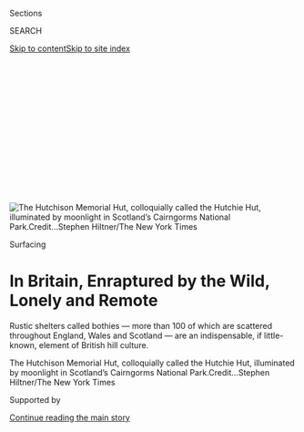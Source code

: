 <div id="app">

<div>

<div>

<div>

<div class="NYTAppHideMasthead css-ikk3s8 e1suatyy0">

<div class="section css-133zg39 e1suatyy2">

<div class="css-eph4ug er09x8g0">

<div class="css-6n7j50">

</div>

<span class="css-1dv1kvn">Sections</span>

<div class="css-10488qs">

<span class="css-1dv1kvn">SEARCH</span>

</div>

[Skip to content](#site-content)[Skip to site
index](#site-index)

</div>

<div class="css-10698na e1huz5gh0">

</div>

</div>

</div>

</div>

<div data-aria-hidden="false">

<div id="site-content" data-role="main">

<div>

<div class="css-1aor85t" style="opacity:0.000000001;z-index:-1;visibility:hidden">

<div class="css-1hqnpie">

<div class="css-epjblv">

<span class="css-17xtcya">[Travel](/section/travel)</span><span class="css-x15j1o">|</span><span class="css-fwqvlz">In
Britain, Enraptured by the Wild, Lonely and
Remote</span>

</div>

<div class="css-k008qs">

<div class="css-1iwv8en">

<span class="css-18z7m18"></span>

<div>

</div>

</div>

<span class="css-1n6z4y">https://nyti.ms/2RY4vOt</span>

<div class="css-1705lsu">

<div class="css-4xjgmj">

<div class="css-4skfbu" data-role="toolbar" data-aria-label="Social Media Share buttons, Save button, and Comments Panel with current comment count" data-testid="share-tools">

  - 
  - 
  - 
  - 
    
    <div class="css-6n7j50">
    
    </div>

  - 
  - 

</div>

</div>

</div>

</div>

</div>

</div>

<div class="css-11qgg8s">

</div>

<div id="fullBleedHeaderContent">

<div class="css-9fsmc8">

![<span class="css-16f3y1r e13ogyst0" data-aria-hidden="true">The
Hutchison Memorial Hut, colloquially called the Hutchie Hut, illuminated
by moonlight in Scotland’s Cairngorms National
Park.</span><span class="css-cnj6d5 e1z0qqy90" itemprop="copyrightHolder"><span class="css-1ly73wi e1tej78p0">Credit...</span><span><span>Stephen
Hiltner/The New York
Times</span></span></span>](https://static01.graylady3jvrrxbe.onion/images/2018/12/02/travel/surfacing-bothies-1/surfacing-bothies-1-articleLarge-v2.jpg?quality=75&auto=webp&disable=upscale)

</div>

<div class="css-1aqq9tq">

Surfacing

<div class="css-1vkm6nb ehdk2mb0">

# In Britain, Enraptured by the Wild, Lonely and Remote

</div>

Rustic shelters called bothies — more than 100 of which are scattered
throughout England, Wales and Scotland — are an indispensable, if
little-known, element of British hill culture.

</div>

<div class="css-nwzfg5 e1gnum310">

<span class="css-1f9pvn2 travel">The Hutchison Memorial Hut,
colloquially called the Hutchie Hut, illuminated by moonlight in
Scotland’s Cairngorms National
Park.</span><span class="css-cnj6d5 e1z0qqy90" itemprop="copyrightHolder"><span class="css-1ly73wi e1tej78p0">Credit...</span><span><span>Stephen
Hiltner/The New York Times</span></span></span>

</div>

<div id="sponsor-wrapper" class="css-1hyfx7x">

<div id="sponsor-slug" class="css-19vbshk">

Supported by

</div>

[Continue reading the main
story](#after-sponsor)

<div id="sponsor" class="ad sponsor-wrapper" style="text-align:center;height:100%;display:block">

</div>

<div id="after-sponsor">

</div>

</div>

<div class="css-1wx1auc e1gnum311">

<div class="css-18e8msd">

<div class="css-vp77d3 epjyd6m0">

<div class="css-hus3qt ey68jwv0" data-aria-hidden="true">

[![Stephen
Hiltner](https://static01.graylady3jvrrxbe.onion/images/2018/06/13/multimedia/author-stephen-hiltner/author-stephen-hiltner-thumbLarge-v2.jpg
"Stephen Hiltner")](https://www.nytimes3xbfgragh.onion/by/stephen-hiltner)

</div>

<div class="css-1baulvz">

By [<span class="css-1baulvz last-byline" itemprop="name">Stephen
Hiltner</span>](https://www.nytimes3xbfgragh.onion/by/stephen-hiltner)

</div>

</div>

  - Jan. 21,
    2019

  - 
    
    <div class="css-4xjgmj">
    
    <div class="css-d8bdto" data-role="toolbar" data-aria-label="Social Media Share buttons, Save button, and Comments Panel with current comment count" data-testid="share-tools">
    
      - 
      - 
      - 
      - 
        
        <div class="css-6n7j50">
        
        </div>
    
      - 
      - 
    
    </div>
    
    </div>

</div>

</div>

</div>

<div class="section meteredContent css-1r7ky0e" name="articleBody" itemprop="articleBody">

<div class="css-1fanzo5 StoryBodyCompanionColumn">

<div class="css-53u6y8">

By the time the tiny hut came into view, nestled high in a corrie in
Scotland’s 1,748-square-mile Cairngorms National Park, I’d trekked for
nearly nine miles, three of which, regrettably, I’d had to navigate
after nightfall. The hike, through a broad valley in the Eastern
Highlands called Glen Derry, carried me past groves of Scots pines and
over a series of streams, some of which, lined with slick
steppingstones, made for precarious crossings. All the while, two rows
of smooth, eroded mountain peaks enclosed me in an amphitheater of muted
colors: hazel-hued heather, golden grasses. Though much of my walk was
solitary, the flickering glow in the hut’s main window, I knew, meant
I’d have some company for the night and the warmth of a fire to greet
me.

My overnight home, the Hutchison Memorial Hut, colloquially called the
Hutchie Hut, which I visited in late October, is one of more than 100
rustic shelters scattered throughout England, Wales and Scotland that
are frequented by a motley assortment of outdoor adventurers. Left
unlocked, free to use and with most offering little more than a roof,
four walls and perhaps a small wood-burning stove, the buildings, called
bothies (rhymes with “frothy”), are an indispensable — if for many years
underground — element of British hill culture.

</div>

</div>

![<span class="css-16f3y1r e13ogyst0">Step inside the beloved Hutchie
Hut, a bothy nestled high in Cairngorms National Park in
Scotland.</span>](https://static01.graylady3jvrrxbe.onion/images/2019/01/05/autossell/DSC_4409-1/DSC_4409-1-superJumbo.jpg)

<div class="css-1fanzo5 StoryBodyCompanionColumn">

<div class="css-53u6y8">

A vast majority of bothies are repurposed structures — crofters’ homes,
shepherds’ huts, mining outbuildings — that have been salvaged from
various states of disrepair by the [Mountain Bothies
Association](https://www.mountainbothies.org.uk/), a charitable
organization founded in 1965 whose aim is “to maintain simple shelters
in remote country for the use and benefit of all who love wild and
lonely places.” Some, like Warnscale Head in England’s Lake District,
date to the 1700s. Collectively, since they came into recreational use
in the 1930s as weekend getaways (sometimes used clandestinely) for
working-class laborers, bothies have given rise to a unique culture that
values communal respect for fellow visitors, for the bothies themselves
and for the land on which they’re situated.

</div>

</div>

<div class="css-1fanzo5 StoryBodyCompanionColumn">

<div class="css-53u6y8">

But bothy culture, some longtime proponents fear, is imperiled by a
generation unaccustomed to shrewdly guarded secrets. Map coordinates for
the often hard-to-find dwellings, once dispersed only among hiking
insiders, are now available openly on the internet. Popular hashtags
have helped create something of a buzz on Instagram, where bothies are
sometimes presented, misguidedly, as an alternative to Airbnb rentals.
(The[bothy code](https://www.mountainbothies.org.uk/bothies/bothy-code/)
unequivocally prohibits the use of bothies for commercial purposes, and
discourages their use by large groups.) A hugely popular and
impressively researched guide, [“The Scottish Bothy
Bible,”](https://thescottishbothybible.com/product/the-scottish-bothy-bible/)
published in 2017, lines shelves in stores throughout the U.K., the
first of many bothy guides to achieve a kind of mainstream success. It,
too, has increased foot traffic.

</div>

</div>

<div class="css-79elbk" data-testid="photoviewer-wrapper">

<div class="css-z3e15g" data-testid="photoviewer-wrapper-hidden">

</div>

<div class="css-1a48zt4 ehw59r15" data-testid="photoviewer-children">

![<span class="css-16f3y1r e13ogyst0" data-aria-hidden="true">Warnscale
Head, a bothy near Buttermere in England’s Lake District, was built in
the 1750s for a local slate mine. At a distance, its form is visible
only by the glint of light on its slate
roof.</span><span class="css-cnj6d5 e1z0qqy90" itemprop="copyrightHolder"><span class="css-1ly73wi e1tej78p0">Credit...</span><span>Stephen
Hiltner/The New York
Times</span></span>](https://static01.graylady3jvrrxbe.onion/images/2018/12/05/arts/00surfacing-bothies9/merlin_147770925_bc58dade-6116-4ad2-8a84-bf452a399b94-articleLarge.jpg?quality=75&auto=webp&disable=upscale)

</div>

</div>

<div class="css-79elbk" data-testid="photoviewer-wrapper">

<div class="css-z3e15g" data-testid="photoviewer-wrapper-hidden">

</div>

<div class="css-1a48zt4 ehw59r15" data-testid="photoviewer-children">

<div class="css-1xdhyk6 erfvjey0">

<span class="css-1ly73wi e1tej78p0">Image</span>

<div class="css-zjzyr8">

<div data-testid="lazyimage-container" style="height:257.77777777777777px">

</div>

</div>

</div>

<span class="css-16f3y1r e13ogyst0" data-aria-hidden="true">Warnscale
Head at night. Since bothies are often built with local stones, they’re
easily camouflaged in their surrounding
landscapes.</span><span class="css-cnj6d5 e1z0qqy90" itemprop="copyrightHolder"><span class="css-1ly73wi e1tej78p0">Credit...</span><span>Stephen
Hiltner/The New York Times</span></span>

</div>

</div>

<div class="css-1fanzo5 StoryBodyCompanionColumn">

<div class="css-53u6y8">

Bothies, I should mention at the outset, are not for everyone. Over the
course of two weeks, while hiking some 200 miles and visiting 20 of them
(12 of which I slept overnight in), I battled sopping boots, squally
winds, dispiriting cold, blinding rain and seemingly impenetrable bogs
only to reach dwellings that, by most modern standards, are ill-suited
for human occupancy. The interiors are often dark and dank, with cold
stone floors that double as stiff sleeping platforms. With few
exceptions, toilets consist of the great outdoors, along with a small
spade and posted instructions to deposit one’s waste a considerate
distance from the building. More than once I awoke to the sound of mice
skittering near my head.

</div>

</div>

<div class="css-1fanzo5 StoryBodyCompanionColumn">

<div class="css-53u6y8">

But to me and many others, the discomforts are a barely distinguishable
blip — and, dare I say, often an ascetic pleasure — in an otherwise
rapturous experience. Bothies are a portal. In all their understated
glory, bothies allow for prolonged access to Britain’s rugged,
restorative and majestical hidden corners, places that might otherwise
prove unforgiving or impractical as day-hike destinations for the casual
explorer.

</div>

</div>

<div class="css-79elbk" data-testid="photoviewer-wrapper">

<div class="css-z3e15g" data-testid="photoviewer-wrapper-hidden">

</div>

<div class="css-1a48zt4 ehw59r15" data-testid="photoviewer-children">

<div class="css-1xdhyk6 erfvjey0">

<span class="css-1ly73wi e1tej78p0">Image</span>

<div class="css-zjzyr8">

<div data-testid="lazyimage-container" style="height:257.77777777777777px">

</div>

</div>

</div>

<span class="css-16f3y1r e13ogyst0" data-aria-hidden="true">The path to
Ruigh Aiteachain, a bothy in the Eastern
Highlands.</span><span class="css-cnj6d5 e1z0qqy90" itemprop="copyrightHolder"><span class="css-1ly73wi e1tej78p0">Credit...</span><span>Stephen
Hiltner/The New York Times</span></span>

</div>

</div>

<div class="css-1fanzo5 StoryBodyCompanionColumn">

<div class="css-53u6y8">

When, cold and exhausted, I finally crossed the threshold of the Hutchie
Hut, I was greeted by three strangers: Tom and Lee, two undergraduate
students at the University of St. Andrews who were perched on the tiny
room’s tiny sleeping platform; and Yakub, a fellow journalist from
Manchester who’d made a pallet for himself on the floor. Seeing that
their fuel was low, I offered up my bundle of firewood and my small bag
of coal, then unfolded my sleeping bag on the floor and gratefully
accepted a swig of Tom’s whiskey. Within minutes, buoyed by tales of our
sundry mishaps on the way up the mountain, the four of us were strangers
no more.

Such encounters were common on my trip, during which I crossed paths
with a few dozen fellow adventurers: climbers, environmentalists,
families, solitary hikers, groups of friends, young and old. Some were
drawn by the promise of nighttime carousing, others by a deep connection
to the land. Lynn Munro, who I met at Coiremor and Magoo’s, two adjacent
bothies in the northern Highlands, called the surrounding area her
“favorite square kilometer in the whole world.” With two friends, Tom
and Francis, she’d ventured out for a restorative trip to a place she’s
visited on and off for her entire life. I fell asleep that night to the
sound of the trio singing harmonies beside the
fire.

</div>

</div>

<div class="css-79elbk" data-testid="photoviewer-wrapper">

<div class="css-z3e15g" data-testid="photoviewer-wrapper-hidden">

</div>

<div class="css-1a48zt4 ehw59r15" data-testid="photoviewer-children">

<div class="css-1xdhyk6 erfvjey0">

<span class="css-1ly73wi e1tej78p0">Image</span>

<div class="css-zjzyr8">

<div data-testid="lazyimage-container" style="height:257.77777777777777px">

</div>

</div>

</div>

<span class="css-16f3y1r e13ogyst0" data-aria-hidden="true">Three
friends — Francis, Tom and Lynn — sit near a fire at Magoo’s, a bothy in
the Northern Highlands. Lynn called the surrounding area her “favorite
square kilometer in the whole
world.”</span><span class="css-cnj6d5 e1z0qqy90" itemprop="copyrightHolder"><span class="css-1ly73wi e1tej78p0">Credit...</span><span>Stephen
Hiltner/The New York Times</span></span>

</div>

</div>

<div class="css-1fanzo5 StoryBodyCompanionColumn">

<div class="css-53u6y8">

I also met a number of “Munro baggers,” climbers in search of the 282
Scottish peaks that exceed 3,000 feet, for whom certain bothies serve as
convenient base camps. After a particularly grueling hike to Ben Alder
Cottage, a remote bothy in the Central Highlands, I pushed open a
brightly painted blue door to find a couple sets of gear sitting
unaccompanied near the stove. Moments later, two chipper climbers bolted
in, both wearing shorts, despite the driving rain and near-freezing
temperatures. Thomas and Benedict, students from the University of
Edinburgh, had ventured out — by train, then bicycle — to make an
attempt at summiting Ben Alder, the 3,766-foot mountain that loomed
nearby.

</div>

</div>

<div class="css-79elbk" data-testid="photoviewer-wrapper">

<div class="css-z3e15g" data-testid="photoviewer-wrapper-hidden">

</div>

<div class="css-1a48zt4 ehw59r15" data-testid="photoviewer-children">

<div class="css-1xdhyk6 erfvjey0">

<span class="css-1ly73wi e1tej78p0">Image</span>

<div class="css-zjzyr8">

<div data-testid="lazyimage-container" style="height:257.77777777777777px">

</div>

</div>

</div>

<span class="css-16f3y1r e13ogyst0" data-aria-hidden="true">Shenavall</span><span class="css-cnj6d5 e1z0qqy90" itemprop="copyrightHolder"><span class="css-1ly73wi e1tej78p0">Credit...</span><span>Stephen
Hiltner/The New York
Times</span></span>

</div>

</div>

<div class="css-a7yk8a e73j0it0">

<div class="css-1xdhyk6 erfvjey0">

<span class="css-1ly73wi e1tej78p0">Image</span>

<div class="css-zjzyr8">

<div data-testid="lazyimage-container" style="height:386.6666666666667px">

</div>

</div>

</div>

<span class="css-16f3y1r e13ogyst0" data-aria-hidden="true">Schoolhouse</span><span class="css-cnj6d5 e1z0qqy90" itemprop="copyrightHolder"><span class="css-1ly73wi e1tej78p0">Credit...</span><span>Stephen
Hiltner/The New York
Times</span></span>

<div class="css-1xdhyk6 erfvjey0">

<span class="css-1ly73wi e1tej78p0">Image</span>

<div class="css-zjzyr8">

<div data-testid="lazyimage-container" style="height:386.6666666666667px">

</div>

</div>

</div>

<span class="css-16f3y1r e13ogyst0" data-aria-hidden="true">Suileag</span><span class="css-cnj6d5 e1z0qqy90" itemprop="copyrightHolder"><span class="css-1ly73wi e1tej78p0">Credit...</span><span>Stephen
Hiltner/The New York Times</span></span>

</div>

<div class="css-1fanzo5 StoryBodyCompanionColumn">

<div class="css-53u6y8">

At Ruigh Aiteachain, far and away the most luxurious bothy I visited, I
shared a coffee and a meal with Lyndsay Bryce, who for many years has
volunteered as the building’s caretaker. Like most of Britain’s bothies,
Ruigh Aiteachain is part of the network maintained by the Mountain
Bothies Association. (The organization has around 3,800 members. Of the
104 bothies under the its care, 83 are in Scotland, 12 are in England
and nine are in Wales.)

</div>

</div>

![<span class="css-16f3y1r e13ogyst0">Lyndsay Bryce is the caretaker for
Ruigh Aiteachain, one of the more “luxurious” bothies in
Britain.</span><span class="css-cch8ym"><span class="css-1dv1kvn">Credit</span><span class="css-cnj6d5 e1z0qqy90" itemprop="copyrightHolder"><span class="css-1ly73wi e1tej78p0">Credit...</span><span>Stephen
Hiltner/The New York
Times</span></span></span>](https://static01.graylady3jvrrxbe.onion/images/2019/01/05/autossell/DSC_2881-1/DSC_2881-1-superJumbo.jpg)

<div class="css-1fanzo5 StoryBodyCompanionColumn">

<div class="css-53u6y8">

In M.B.A. parlance, Mr. Bryce is a “maintenance organizer” and a
liaison, in a sense, between the [Glenfeshie
estate](http://www.glenfeshie.scot/Glenfeshie/Glenfeshie_Estate_Welcome.html),
which owns Ruigh Aiteachain and allows for its communal use (and has
[invested significantly in its
renovation](https://jamescarron.wordpress.com/features/the-new-ruigh-aiteachain/)),
and the M.B.A., which helps provide for its maintenance. (Each M.B.A.
bothy has at least one dedicated maintenance organizer, and most
bothies, while publicly accessible, are privately owned.) Mr. Bryce
spends several days a month at the bothy, he said, completing minor
repairs, arranging for routine maintenance and monitoring its use.

</div>

</div>

<div>

</div>

<div class="css-1fanzo5 StoryBodyCompanionColumn">

<div class="css-53u6y8">

On my trek to the Burnmouth Cottage, a far-flung bothy on the Isle of
Hoy (two separate ferries and a six-mile walk were required to reach
it), I ran into Jeff Clark, who was out for a walk with his dog, Skye.
One of only five full-time residents of Rackwick, a tiny village on the
island, Mr. Clark was the caretaker of Burnmouth from around 2000 to
2010. (Unlike most bothies, Burnmouth Cottage is owned communally, by
the local Hoy Trust; it has no affiliation with the
M.B.A.)

</div>

</div>

<div class="css-79elbk" data-testid="photoviewer-wrapper">

<div class="css-z3e15g" data-testid="photoviewer-wrapper-hidden">

</div>

<div class="css-1a48zt4 ehw59r15" data-testid="photoviewer-children">

<div class="css-1xdhyk6 erfvjey0">

<span class="css-1ly73wi e1tej78p0">Image</span>

<div class="css-zjzyr8">

<div data-testid="lazyimage-container" style="height:250.68888888888893px">

</div>

</div>

</div>

<span class="css-16f3y1r e13ogyst0" data-aria-hidden="true">Jeff Clark,
a resident of Rackwick, and his very good pup, Skye. Burnmouth Cottage
sits in the
background.</span><span class="css-cnj6d5 e1z0qqy90" itemprop="copyrightHolder"><span class="css-1ly73wi e1tej78p0">Credit...</span><span>Stephen
Hiltner/The New York Times</span></span>

</div>

</div>

<div class="css-1fanzo5 StoryBodyCompanionColumn">

<div class="css-53u6y8">

“People visit the bothy from all over the world — a lot of them to climb
the Old Man,” he said, gesturing in the direction of the Old Man of Hoy,
a nearby [450-foot sea
stack](https://hoyorkney.com/attractions/hoy-geography/old-man-of-hoy/)
that balances, unsettlingly, just off the coast.

</div>

</div>

<div class="css-1fanzo5 StoryBodyCompanionColumn">

<div class="css-53u6y8">

“It’s nice to know that they can come and enjoy the area,” he said,
adding that many of the Americans who visit can’t believe it’s free.

</div>

</div>

![<span class="css-16f3y1r e13ogyst0">Rackwick, a tiny village on the
Isle of Hoy, is home to one of Britain’s more far-flung
bothies.</span>](https://static01.graylady3jvrrxbe.onion/images/2018/11/05/autossell/bothy17/bothy17-superJumbo.jpg)

<div class="css-1fanzo5 StoryBodyCompanionColumn">

<div class="css-53u6y8">

Apart from the communal revelry that accompanies the sometimes crowded
dwellings, bothy culture can convey itself in quiet ways, too. Notebooks
provided by M.B.A. volunteers offer a chance for visitors to log entries
about their stays, and often contain helpful advice. “Top tip: Peat
burns best in palm-size bits,” read one entry at a far-flung bothy
called Strathchailleach (formerly a hermit’s home), where the only
locally available fuel comes in the form of a nearby peat deposit.
“Check for ticks,” read an entry at the isolated Ollisdal bothy,
tucked away on the Isle of Skye’s Duirinish Peninsula. (Sure enough,
when I unlaced my boots to look, I found four of the tiny critters
inching up the bottom of my leg. I brushed them off.)

Flittingford, one of the newest M.B.A. projects, was in complete
disrepair — its roof long ago collapsed, its gables crumbling, its ruins
fully hidden by a grove of fir trees — when it was rediscovered during a
recent round of timber harvesting. Now, visitors to the bothy, newly
renovated and opened in 2017, can quietly commune with the memory of R.
Robson and J. Proudlock, two local forestry workers who, 60 years ago,
etched their names into the building’s cement window
frame.

</div>

</div>

<div class="css-a7yk8a e73j0it0">

<div class="css-1xdhyk6 erfvjey0">

<span class="css-1ly73wi e1tej78p0">Image</span>

<div class="css-zjzyr8">

<div data-testid="lazyimage-container" style="height:257.77777777777777px">

</div>

</div>

</div>

<span class="css-16f3y1r e13ogyst0" data-aria-hidden="true">Flittingford,
a bothy in Northern
England.</span><span class="css-cnj6d5 e1z0qqy90" itemprop="copyrightHolder"><span class="css-1ly73wi e1tej78p0">Credit...</span><span>Stephen
Hiltner/The New York
Times</span></span>

<div class="css-1xdhyk6 erfvjey0">

<span class="css-1ly73wi e1tej78p0">Image</span>

<div class="css-zjzyr8">

<div data-testid="lazyimage-container" style="height:257.77777777777777px">

</div>

</div>

</div>

<span class="css-cnj6d5 e1z0qqy90" itemprop="copyrightHolder"><span class="css-1ly73wi e1tej78p0">Credit...</span><span>Stephen
Hiltner/The New York Times</span></span>

</div>

<div class="css-1fanzo5 StoryBodyCompanionColumn">

<div class="css-53u6y8">

There’s no doubt that Britain’s hills, lakes and heaths make for
perpetually awe-inspiring settings. But, particularly as one presses
ever northward into the Scottish highlands, the moorlands can also make
for a challenging and sometimes perilous landscape. The mix of rain and
gales can be blinding. Trails can consist of little more than slightly
trampled grass, easily mistaken for the paths left by wandering rivulets
or grazing sheep. While traipsing through a moor during or after a hard
rain, each step becomes something of a calculation: Which foothold is
least likely to give way, leading to a boot filled with boggy water?
Over time, with practice, one’s calculus improves. But despite my hiking
experience, I never felt 100 percent certain that what looked like firm,
dry land wouldn’t give way and envelop my entire leg — which,
inevitably, it
did.

</div>

</div>

<div class="css-79elbk" data-testid="photoviewer-wrapper">

<div class="css-z3e15g" data-testid="photoviewer-wrapper-hidden">

</div>

<div class="css-1a48zt4 ehw59r15" data-testid="photoviewer-children">

<div class="css-1xdhyk6 erfvjey0">

<span class="css-1ly73wi e1tej78p0">Image</span>

<div class="css-zjzyr8">

<div data-testid="lazyimage-container" style="height:257.77777777777777px">

</div>

</div>

</div>

<span class="css-16f3y1r e13ogyst0" data-aria-hidden="true">On the trail
to Suileag, a bothy in the Northern Highlands. Suilven, one of Britain’s
more distinctive mountains, is visible in the distance. (With a peak of
2,398 feet, it falls short of Munro
status.)</span><span class="css-cnj6d5 e1z0qqy90" itemprop="copyrightHolder"><span class="css-1ly73wi e1tej78p0">Credit...</span><span>Stephen
Hiltner/The New York Times</span></span>

</div>

</div>

<div class="css-1fanzo5 StoryBodyCompanionColumn">

<div class="css-53u6y8">

And therein lies what may ultimately serve as a saving grace against the
threat of overcrowding. Reaching Britain’s truly spectacular bothies
requires a good deal of effort and often a little risk. Those driven by
the thrills of Instagram “likes” and free accommodation will, by and
large, find themselves insufficiently motivated for the trek. And those
who do value the restorative spirit of the places are likely to become
ambassadors of a continuing and evolving tradition.

</div>

</div>

![<span class="css-16f3y1r e13ogyst0">Witness the remoteness of
Strathchailleach, an isolated bothy in the northwest corner of Scotland,
which requires an arduous trek through sand, a river and boggy
moorland.</span><span class="css-cch8ym"><span class="css-1dv1kvn">Credit</span><span class="css-cnj6d5 e1z0qqy90" itemprop="copyrightHolder"><span class="css-1ly73wi e1tej78p0">Credit...</span><span>Stephen
Hiltner/The New York
Times</span></span></span>](https://static01.graylady3jvrrxbe.onion/images/2018/12/07/travel/360-bothies3-still/360-bothies3-still-superJumbo.jpg)

<div class="css-1fanzo5 StoryBodyCompanionColumn">

<div class="css-53u6y8">

Bothy culture, in other words, may prove more resilient than some would
have you believe.

All of which helps to explain an endearing entry I spotted in the
Hutchie Hut’s bothy book, logged in mid-September. “Last here 50 years
ago,” begins the brief note from a hillwalker named GW. “Nothing much
has
changed.”

</div>

</div>

<div class="css-79elbk" data-testid="photoviewer-wrapper">

<div class="css-z3e15g" data-testid="photoviewer-wrapper-hidden">

</div>

<div class="css-1a48zt4 ehw59r15" data-testid="photoviewer-children">

<div class="css-1xdhyk6 erfvjey0">

<span class="css-1ly73wi e1tej78p0">Image</span>

<div class="css-zjzyr8">

<div data-testid="lazyimage-container" style="height:257.77777777777777px">

</div>

</div>

</div>

<span class="css-16f3y1r e13ogyst0" data-aria-hidden="true">“Last here
50 years ago,” begins a brief entry in the Hutchie Hut’s bothy book.
“Nothing much has
changed.”</span><span class="css-cnj6d5 e1z0qqy90" itemprop="copyrightHolder"><span class="css-1ly73wi e1tej78p0">Credit...</span><span>Stephen
Hiltner/The New York Times</span></span>

</div>

</div>

<div class="css-1fanzo5 StoryBodyCompanionColumn">

<div class="css-53u6y8">

*An interactive map with pins for all 20 of the bothies visited for this
story is available*
[*here*](https://www.google.com/maps/d/viewer?mid=1Sh6WFFIyXw-KMxPUjV5q3xhFZTTFprTZ&ll=56.07544038548426%2C-1.0472777259095665&z=6)*.*

*Stephen Hiltner reported this article for the*
[*Surfacing*](https://www.nytimes3xbfgragh.onion/series/surfacing-subculture-communities)
*series.*

*Follow* [*NY Times Travel on
Twitter*](https://twitter.com/nytimestravel)*,*
[*Instagram*](https://www.instagram.com/nytimestravel/) *and*
[*Facebook*](https://www.facebookcorewwwi.onion/nytimestravel/)*.* [*Get
weekly updates from our Travel Dispatch newsletter, with tips on
traveling smarter, destination coverage and photos from all over the
world.*](https://www.nytimes3xbfgragh.onion/newsletters/traveldispatch?module=inline)

</div>

</div>

</div>

<div>

</div>

<div>

</div>

<div>

</div>

<div>

<div id="bottom-wrapper" class="css-1ede5it">

<div id="bottom-slug" class="css-l9onyx">

Advertisement

</div>

[Continue reading the main
story](#after-bottom)

<div id="bottom" class="ad bottom-wrapper" style="text-align:center;height:100%;display:block;min-height:90px">

</div>

<div id="after-bottom">

</div>

</div>

</div>

</div>

</div>

## Site Index

<div>

</div>

## Site Information Navigation

  - [© <span>2020</span> <span>The New York Times
    Company</span>](https://help.nytimes3xbfgragh.onion/hc/en-us/articles/115014792127-Copyright-notice)

<!-- end list -->

  - [NYTCo](https://www.nytco.com/)
  - [Contact
    Us](https://help.nytimes3xbfgragh.onion/hc/en-us/articles/115015385887-Contact-Us)
  - [Work with us](https://www.nytco.com/careers/)
  - [Advertise](https://nytmediakit.com/)
  - [T Brand Studio](http://www.tbrandstudio.com/)
  - [Your Ad
    Choices](https://www.nytimes3xbfgragh.onion/privacy/cookie-policy#how-do-i-manage-trackers)
  - [Privacy](https://www.nytimes3xbfgragh.onion/privacy)
  - [Terms of
    Service](https://help.nytimes3xbfgragh.onion/hc/en-us/articles/115014893428-Terms-of-service)
  - [Terms of
    Sale](https://help.nytimes3xbfgragh.onion/hc/en-us/articles/115014893968-Terms-of-sale)
  - [Site
    Map](https://spiderbites.nytimes3xbfgragh.onion)
  - [Help](https://help.nytimes3xbfgragh.onion/hc/en-us)
  - [Subscriptions](https://www.nytimes3xbfgragh.onion/subscription?campaignId=37WXW)

</div>

</div>

</div>

</div>

